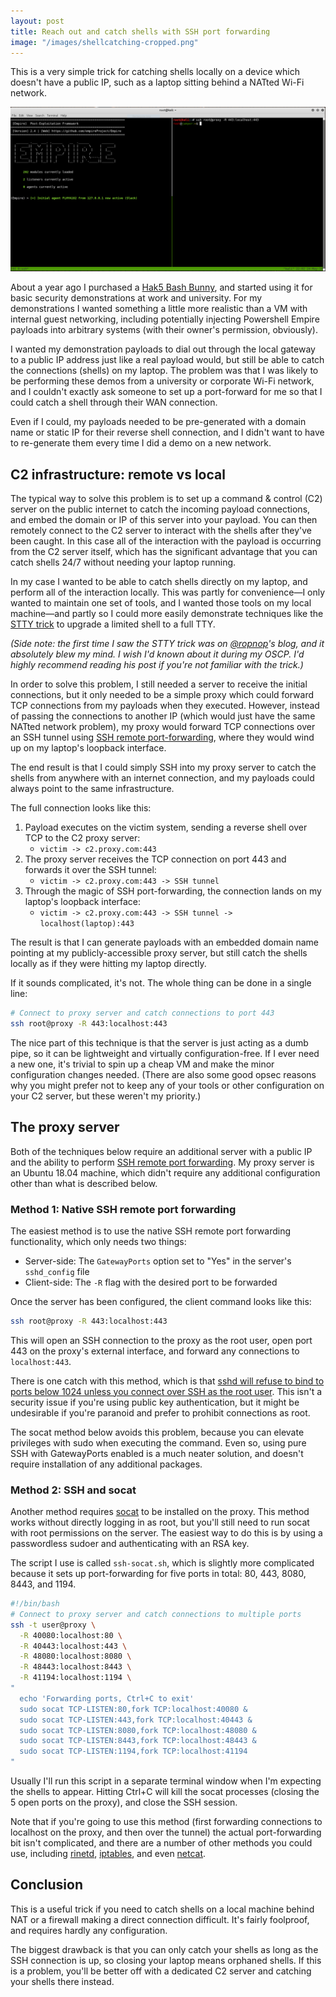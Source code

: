 ```yaml
---
layout: post
title: Reach out and catch shells with SSH port forwarding
image: "/images/shellcatching-cropped.png"
---
```


This is a very simple trick for catching shells locally on a device which doesn't have a public IP, such as a laptop sitting behind a NATted Wi-Fi network.

![Catching an Empire listener using SSH port forwarding](/images/shellcatching.png)

About a year ago I purchased a [Hak5 Bash Bunny](https://hakshop.com/products/bash-bunny), and started using it for basic security demonstrations at work and university. For my demonstrations I wanted something a little more realistic than a VM with internal guest networking, including potentially injecting Powershell Empire payloads into arbitrary systems (with their owner's permission, obviously). 

I wanted my demonstration payloads to dial out through the local gateway to a public IP address just like a real payload would, but still be able to catch the connections (shells) on my laptop. The problem was that I was likely to be performing these demos from a university or corporate Wi-Fi network, and I couldn't exactly ask someone to set up a port-forward for me so that I could catch a shell through their WAN connection.

Even if I could, my payloads needed to be pre-generated with a domain name or static IP for their reverse shell connection, and I didn't want to have to re-generate them every time I did a demo on a new network.

## C2 infrastructure: remote vs local

The typical way to solve this problem is to set up a command & control (C2) server on the public internet to catch the incoming payload connections, and embed the domain or IP of this server into your payload. You can then remotely connect to the C2 server to interact with the shells after they've been caught. In this case all of the interaction with the payload is occurring from the C2 server itself, which has the significant advantage that you can catch shells 24/7 without needing your laptop running.

In my case I wanted to be able to catch shells directly on my laptop, and perform all of the interaction locally. This was partly for convenience—I only wanted to maintain one set of tools, and I wanted those tools on my local machine—and partly so I could more easily demonstrate techniques like the [STTY trick](https://blog.ropnop.com/upgrading-simple-shells-to-fully-interactive-ttys/#method3upgradingfromnetcatwithmagic) to upgrade a limited shell to a full TTY.  

*(Side note: the first time I saw the STTY trick was on [@ropnop](https://twitter.com/ropnop)'s blog, and it absolutely blew my mind. I wish I'd known about it during my OSCP. I'd highly recommend reading his post if you're not familiar with the trick.)*

In order to solve this problem, I still needed a server to receive the initial connections, but it only needed to be a simple proxy which could forward TCP connections from my payloads when they executed. However, instead of passing the connections to another IP (which would just have the same NATted network problem), my proxy would forward TCP connections over an SSH tunnel using [SSH remote port-forwarding](https://www.ssh.com/ssh/tunneling/example#sec-Remote-Forwarding), where they would wind up on my laptop's loopback interface. 

The end result is that I could simply SSH into my proxy server to catch the shells from anywhere with an internet connection, and my payloads could always point to the same infrastructure.

The full connection looks like this:

1. Payload executes on the victim system, sending a reverse shell over TCP to the C2 proxy server:
   - `victim -> c2.proxy.com:443`
2. The proxy server receives the TCP connection on port 443 and forwards it over the SSH tunnel: 
   - `victim -> c2.proxy.com:443 -> SSH tunnel`
1. Through the magic of SSH port-forwarding, the connection lands on my laptop's loopback interface:
   - `victim -> c2.proxy.com:443 -> SSH tunnel -> localhost(laptop):443`

The result is that I can generate payloads with an embedded  domain name pointing at my publicly-accessible proxy server, but still catch the shells locally as if they were hitting my laptop directly.

If it sounds complicated, it's not. The whole thing can be done in a single line:

```bash
# Connect to proxy server and catch connections to port 443
ssh root@proxy -R 443:localhost:443
```

The nice part of this technique is that the server is just acting as a dumb pipe, so it can be lightweight and virtually configuration-free. If I ever need a new one, it's trivial to spin up a cheap VM and make the minor configuration changes needed. (There are also some good opsec reasons why you might prefer not to keep any of your tools or other configuration on your C2 server, but these weren't my priority.)

## The proxy server

Both of the techniques below require an additional server with a public IP and the ability to perform [SSH remote port forwarding](https://www.ssh.com/ssh/tunneling/example#sec-Remote-Forwarding). My proxy server is an Ubuntu 18.04 machine, which didn't require any additional configuration other than what is described below.

### Method 1: Native SSH remote port forwarding

The easiest method is to use the native SSH remote port forwarding functionality, which only needs two things: 
- Server-side: The `GatewayPorts` option set to "Yes" in the server's `sshd_config` file
- Client-side: The `-R` flag with the desired port to be forwarded

Once the server has been configured, the client command looks like this:

```bash
ssh root@proxy -R 443:localhost:443
```

This will open an SSH connection to the proxy as the root user, open port 443 on the proxy's external interface, and forward any connections to `localhost:443`. 

There is one catch with this method, which is that [sshd will refuse to bind to ports below 1024 unless you connect over SSH as the root user](https://unix.stackexchange.com/questions/41451/how-can-i-set-up-a-remote-port-forward-on-port-80-to-my-localhost-with-the-help/44296#44296). This isn't a security issue if you're using public key authentication, but it might be undesirable if you're paranoid and prefer to prohibit connections as root.

The socat method below avoids this problem, because you can elevate privileges with sudo when executing the command. Even so, using pure SSH with GatewayPorts enabled is a much neater solution, and doesn't require installation of any additional packages.

### Method 2: SSH and socat

Another method requires [socat](https://www.linux.com/news/socat-general-bidirectional-pipe-handler) to be installed on the proxy. This method works without directly logging in as root, but you'll still need to run socat with root permissions on the server. The easiest way to do this is by using a passwordless sudoer and authenticating with an RSA key.

The script I use is called `ssh-socat.sh`, which is slightly more complicated because it sets up port-forwarding for five ports in total: 80, 443, 8080, 8443, and 1194.

```bash
#!/bin/bash
# Connect to proxy server and catch connections to multiple ports
ssh -t user@proxy \
  -R 40080:localhost:80 \
  -R 40443:localhost:443 \
  -R 48080:localhost:8080 \
  -R 48443:localhost:8443 \
  -R 41194:localhost:1194 \
"
  echo 'Forwarding ports, Ctrl+C to exit'
  sudo socat TCP-LISTEN:80,fork TCP:localhost:40080 &
  sudo socat TCP-LISTEN:443,fork TCP:localhost:40443 &
  sudo socat TCP-LISTEN:8080,fork TCP:localhost:48080 &
  sudo socat TCP-LISTEN:8443,fork TCP:localhost:48443 &
  sudo socat TCP-LISTEN:1194,fork TCP:localhost:41194 
"
```

Usually I'll run this script in a separate terminal window when I'm expecting the shells to appear. Hitting Ctrl+C will kill the socat processes (closing the 5 open ports on the proxy), and close the SSH session.

Note that if you're going to use this method (first forwarding connections to localhost on the proxy, and then over the tunnel) the actual port-forwarding bit isn't complicated, and there are a number of other methods you could use, including [rinetd](http://www.lenzg.net/rinetd/rinetd.html), [iptables](https://www.digitalocean.com/community/tutorials/how-to-forward-ports-through-a-linux-gateway-with-iptables), and even [netcat](https://29a.ch/2009/5/10/forwarding-ports-using-netcat). 

## Conclusion

This is a useful trick if you need to catch shells on a local machine behind NAT or a firewall making a direct connection difficult. It's fairly foolproof, and requires hardly any configuration.

The biggest drawback is that you can only catch your shells as long as the SSH connection is up, so closing your laptop means orphaned shells. If this is a problem, you'll be better off with a dedicated C2 server and catching your shells there instead.